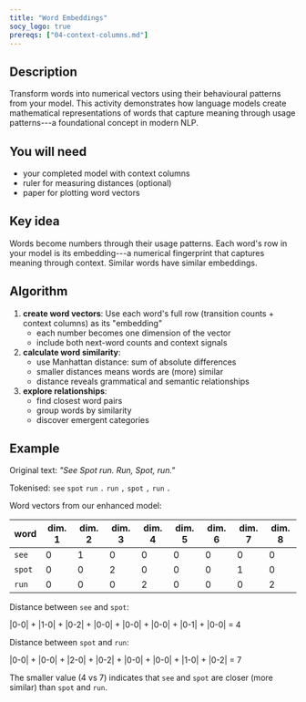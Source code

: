 ```yaml
---
title: "Word Embeddings"
socy_logo: true
prereqs: ["04-context-columns.md"]
---
```


## Description

Transform words into numerical vectors using their behavioural patterns from
your model. This activity demonstrates how language models create mathematical
representations of words that capture meaning through usage patterns---a
foundational concept in modern NLP.

## You will need

- your completed model with context columns
- ruler for measuring distances (optional)
- paper for plotting word vectors

## Key idea

Words become numbers through their usage patterns. Each word's row in your
model is its embedding---a numerical fingerprint that captures meaning through
context. Similar words have similar embeddings.

## Algorithm

1. **create word vectors**: Use each word's full row (transition counts +
   context columns) as its "embedding"
   - each number becomes one dimension of the vector
   - include both next-word counts and context signals
2. **calculate word similarity**:
   - use Manhattan distance: sum of absolute differences
   - smaller distances means words are (more) similar
   - distance reveals grammatical and semantic relationships
3. **explore relationships**:
   - find closest word pairs
   - group words by similarity
   - discover emergent categories

## Example

Original text: _"See Spot run. Run, Spot, run."_

Tokenised: `see` `spot` `run` `.` `run` `,` `spot` `,` `run` `.`

Word vectors from our enhanced model:

| word   | dim. 1 | dim. 2 | dim. 3 | dim. 4 | dim. 5 | dim. 6 | dim. 7 | dim. 8 |
| ------ | ------ | ------ | ------ | ------ | ------ | ------ | ------ | ------ |
| `see`  | 0      | 1      | 0      | 0      | 0      | 0      | 0      | 0      |
| `spot` | 0      | 0      | 2      | 0      | 0      | 0      | 1      | 0      |
| `run`  | 0      | 0      | 0      | 2      | 0      | 0      | 0      | 2      |

Distance between `see` and `spot`:

|0-0| + |1-0| + |0-2| + |0-0| + |0-0| + |0-0| + |0-1| + |0-0| = 4

Distance between `spot` and `run`:

|0-0| + |0-0| + |2-0| + |0-2| + |0-0| + |0-0| + |1-0| + |0-2| = 7

The smaller value (4 vs 7) indicates that `see` and `spot` are closer (more
similar) than `spot` and `run`.

